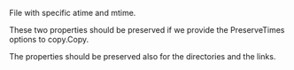 File with specific atime and mtime.

These two properties should be preserved if we provide the PreserveTimes options to copy.Copy.

The properties should be preserved also for the directories and the links.
